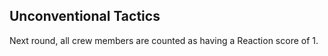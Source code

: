 ## Unconventional Tactics

Next round, all crew members are counted as having a Reaction score of 1.
